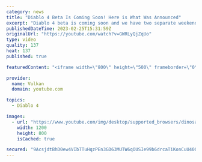 ```yaml
---
category: news
title: "Diablo 4 Beta Is Coming Soon! Here is What Was Announced"
excerpt: "Diablo 4 beta is coming soon and we have two separate weekends to play, one for general public and another for pre-order only."
publishedDateTime: 2023-02-25T15:31:59Z
originalUrl: "https://youtube.com/watch?v=GWRLyQjZqUo"
type: video
quality: 137
heat: 137
published: true

featuredContent: "<iframe width=\"800\" height=\"500\" frameborder=\"0\" src=\"https://www.youtube.com/embed/GWRLyQjZqUo\" allow=\"accelerometer; autoplay; encrypted-media; gyroscope; picture-in-picture\" allowfullscreen></iframe>"

provider:
  name: Vulkan
  domain: youtube.com

topics:
  - Diablo 4

images:
  - url: "https://www.youtube.com/img/desktop/supported_browsers/dinosaur.png"
    width: 1200
    height: 800
    isCached: true

secured: "9AcsjdtBhD0ew4VIbTTuHqzPEn3GD63MUTW6qOUSIe99b6drcaTiKonCuU40QQRlgfdeiEFYxm3F4FkoVPLn2C1grfvUVWlVRSa8wIYIGThfg4+HWHRVEt6WUok37qnj3RtaQ3hH86/Ve0qP+WnITKlIYWgDPPomE5W+W3ZK/84FS0B6HR6TncivbOUeIr28PThq+brfghHIZojdn5o0+t4EJJTvRNLOXA+qbfmBUbjA/zM0109qu4zRVeDoFw1y7CDrZOOLk1IiV7lcUisOtMr+C6pGIT1KPDNWE38VmxLF5c4p6Yakw23HKN6jDDov6q6dQFGZ8XZyqBRFxUkl8ocR2m5ZkwBYCGIYmqWRMSbLqXMv131LXxpLR64GnH3tqmYbQgZ2oA0ox/4Teujw1hR5HEq+V3IoOliVjBr+3jPH40H+dPRZhFn1HfVVHtT1;XtIK3gdjr8qoQlqemTtg2A=="
---
```


